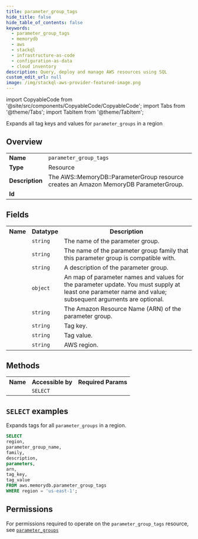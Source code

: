 ```yaml
---
title: parameter_group_tags
hide_title: false
hide_table_of_contents: false
keywords:
  - parameter_group_tags
  - memorydb
  - aws
  - stackql
  - infrastructure-as-code
  - configuration-as-data
  - cloud inventory
description: Query, deploy and manage AWS resources using SQL
custom_edit_url: null
image: /img/stackql-aws-provider-featured-image.png
---
```


import CopyableCode from '@site/src/components/CopyableCode/CopyableCode';
import Tabs from '@theme/Tabs';
import TabItem from '@theme/TabItem';

Expands all tag keys and values for <code>parameter_groups</code> in a region

## Overview
<table>
<tbody>
<tr><td><b>Name</b></td><td><code>parameter_group_tags</code></td></tr>
<tr><td><b>Type</b></td><td>Resource</td></tr>
<tr><td><b>Description</b></td><td>The AWS::MemoryDB::ParameterGroup resource creates an Amazon MemoryDB ParameterGroup.</td></tr>
<tr><td><b>Id</b></td><td><CopyableCode code="aws.memorydb.parameter_group_tags" /></td></tr>
</tbody>
</table>

## Fields
<table>
<tbody>
<tr><th>Name</th><th>Datatype</th><th>Description</th></tr><tr><td><CopyableCode code="parameter_group_name" /></td><td><code>string</code></td><td>The name of the parameter group.</td></tr>
<tr><td><CopyableCode code="family" /></td><td><code>string</code></td><td>The name of the parameter group family that this parameter group is compatible with.</td></tr>
<tr><td><CopyableCode code="description" /></td><td><code>string</code></td><td>A description of the parameter group.</td></tr>
<tr><td><CopyableCode code="parameters" /></td><td><code>object</code></td><td>An map of parameter names and values for the parameter update. You must supply at least one parameter name and value; subsequent arguments are optional.</td></tr>
<tr><td><CopyableCode code="arn" /></td><td><code>string</code></td><td>The Amazon Resource Name (ARN) of the parameter group.</td></tr>
<tr><td><CopyableCode code="tag_key" /></td><td><code>string</code></td><td>Tag key.</td></tr>
<tr><td><CopyableCode code="tag_value" /></td><td><code>string</code></td><td>Tag value.</td></tr>
<tr><td><CopyableCode code="region" /></td><td><code>string</code></td><td>AWS region.</td></tr>
</tbody>
</table>

## Methods

<table>
<tbody>
  <tr>
    <th>Name</th>
    <th>Accessible by</th>
    <th>Required Params</th>
  </tr>
  <tr>
    <td><CopyableCode code="list_resources" /></td>
    <td><code>SELECT</code></td>
    <td><CopyableCode code="region" /></td>
  </tr>
</tbody>
</table>

## `SELECT` examples
Expands tags for all <code>parameter_groups</code> in a region.
```sql
SELECT
region,
parameter_group_name,
family,
description,
parameters,
arn,
tag_key,
tag_value
FROM aws.memorydb.parameter_group_tags
WHERE region = 'us-east-1';
```


## Permissions

For permissions required to operate on the <code>parameter_group_tags</code> resource, see <a href="/services/memorydb/parameter_groups/#permissions"><code>parameter_groups</code></a>

